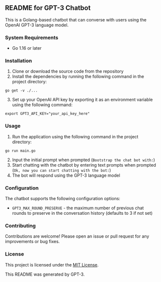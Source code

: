 ## README for GPT-3 Chatbot

This is a Golang-based chatbot that can converse with users using the OpenAI GPT-3 language model.

### System Requirements

- Go 1.16 or later

### Installation

1. Clone or download the source code from the repository
2. Install the dependencies by running the following command in the project directory:
```
go get -v ./...
```
3. Set up your OpenAI API key by exporting it as an environment variable using the following command:
```
export GPT3_API_KEY="your_api_key_here"
```

### Usage

1. Run the application using the following command in the project directory:
```
go run main.go
```
2. Input the initial prompt when prompted (`Bootstrap the chat bot with:`)
3. Start chatting with the chatbot by entering text prompts when prompted (`Ok, now you can start chatting with the bot:`)
4. The bot will respond using the GPT-3 language model

### Configuration

The chatbot supports the following configuration options:

- `GPT3_MAX_ROUND_PRESERVE` - the maximum number of previous chat rounds to preserve in the conversation history (defaults to 3 if not set)

### Contributing

Contributions are welcome! Please open an issue or pull request for any improvements or bug fixes.

### License

This project is licensed under the [MIT License](https://opensource.org/licenses/MIT).

This README was generated by GPT-3.
